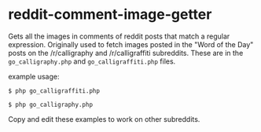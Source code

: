 reddit-comment-image-getter
===========================

Gets all the images in comments of reddit posts that match a regular expression. Originally used to fetch images posted in the "Word of the Day" posts on the /r/calligraphy and /r/calligraffiti subreddits. These are in the `go_calligraphy.php` and `go_calligraffiti.php` files. 


example usage:

`$ php go_calligraffiti.php`

`$ php go_calligraphy.php`

Copy and edit these examples to work on other subreddits.
